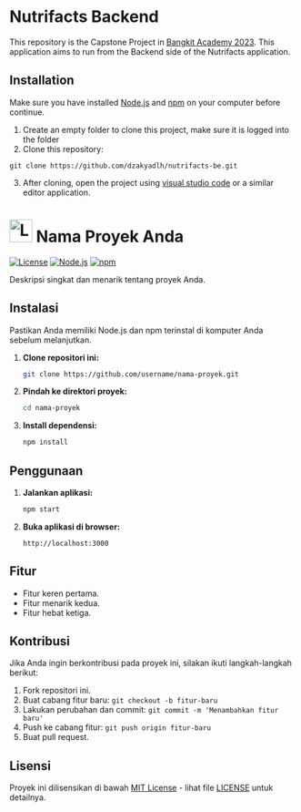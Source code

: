 # Nutrifacts Backend

This repository is the Capstone Project in [Bangkit Academy 2023](https://grow.google/intl/id_id/bangkit/?tab=machine-learning). This application aims to run from the Backend side of the Nutrifacts application.

## Installation

Make sure you have installed [Node.js](https://nodejs.org/) and [npm](https://www.npmjs.com/) on your computer before continue.

1. Create an empty folder to clone this project, make sure it is logged into the folder
2. Clone this repository:

```
git clone https://github.com/dzakyadlh/nutrifacts-be.git
```
3. After cloning, open the project using [visual studio code](https://code.visualstudio.com/)  or a similar editor application.


# <img src="logo.png" alt="Logo" width="40"/> Nama Proyek Anda

[![License](https://img.shields.io/badge/License-MIT-blue.svg)](LICENSE)
[![Node.js](https://img.shields.io/badge/Node.js-v14.17.5-green.svg)](https://nodejs.org/)
[![npm](https://img.shields.io/badge/npm-v6.14.14-red.svg)](https://www.npmjs.com/)

Deskripsi singkat dan menarik tentang proyek Anda.

## Instalasi

Pastikan Anda memiliki Node.js dan npm terinstal di komputer Anda sebelum melanjutkan.

1. **Clone repositori ini:**

    ```bash
    git clone https://github.com/username/nama-proyek.git
    ```

2. **Pindah ke direktori proyek:**

    ```bash
    cd nama-proyek
    ```

3. **Install dependensi:**

    ```bash
    npm install
    ```

## Penggunaan

1. **Jalankan aplikasi:**

    ```bash
    npm start
    ```

2. **Buka aplikasi di browser:**

    ```
    http://localhost:3000
    ```

## Fitur

- Fitur keren pertama.
- Fitur menarik kedua.
- Fitur hebat ketiga.

## Kontribusi

Jika Anda ingin berkontribusi pada proyek ini, silakan ikuti langkah-langkah berikut:

1. Fork repositori ini.
2. Buat cabang fitur baru: `git checkout -b fitur-baru`
3. Lakukan perubahan dan commit: `git commit -m 'Menambahkan fitur baru'`
4. Push ke cabang fitur: `git push origin fitur-baru`
5. Buat pull request.

## Lisensi

Proyek ini dilisensikan di bawah [MIT License](LICENSE) - lihat file [LICENSE](LICENSE) untuk detailnya.

